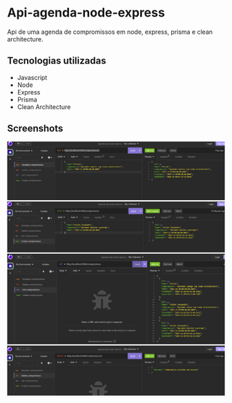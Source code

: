 # Api-agenda-node-express
Api de uma agenda de compromissos em node, express, prisma e clean architecture.

## Tecnologias utilizadas

<ul>
  <li>Javascript</li>
  <li>Node</li>
  <li>Express</li>
  <li>Prisma</li>
  <li>Clean Architecture</li>
</ul>

## Screenshots

<img src="screenshot.png">
<img src="screenshot2.png">
<img src="screenshot3.png">
<img src="screenshot4.png">

